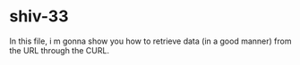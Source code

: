 # shiv-33
In this file, i m gonna show you how to retrieve data (in a good manner) from the URL through the CURL. 
